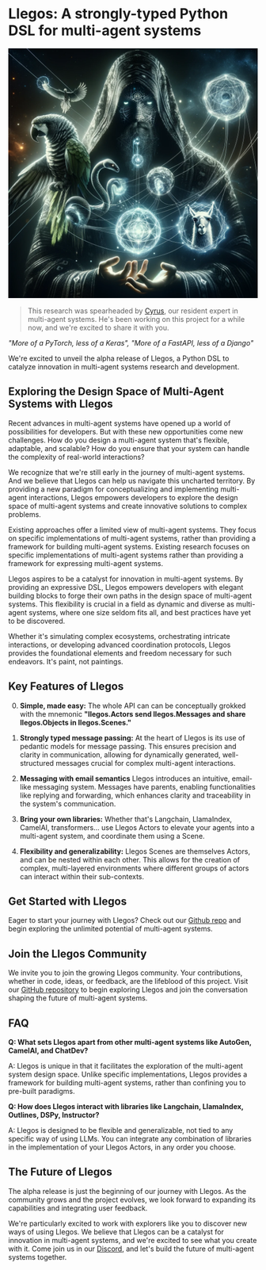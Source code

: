 # Llegos: A strongly-typed Python DSL for multi-agent systems

![An image of a techno-wizard in a flowing robe adorned with digital runes, with interconnected glowing orbs floating about. One orb contains a coiling snake, another a majestic parrot, and another a serene llama. All the orbs emit intense, glowing power. Streams of light intertwine seamlessly in front of the wizard's focused eyes, casting intricate shadows and illuminating the wizard's face with a mysterious light.](../../wizard.png)

> This research was spearheaded by [Cyrus](https://x.com/CyrusOfEden), our resident expert in multi-agent systems. He's been working on this project for a while now, and we're excited to share it with you.

*"More of a PyTorch, less of a Keras", "More of a FastAPI, less of a Django"*

We're excited to unveil the alpha release of Llegos, a Python DSL to catalyze innovation in multi-agent systems research and development.

## Exploring the Design Space of Multi-Agent Systems with Llegos

Recent advances in multi-agent systems have opened up a world of possibilities for developers. But with these new opportunities come new challenges. How do you design a multi-agent system that's flexible, adaptable, and scalable? How do you ensure that your system can handle the complexity of real-world interactions?

We recognize that we're still early in the journey of multi-agent systems. And we believe that Llegos can help us navigate this uncharted territory. By providing a new paradigm for conceptualizing and implementing multi-agent interactions, Llegos empowers developers to explore the design space of multi-agent systems and create innovative solutions to complex problems.

Existing approaches offer a limited view of multi-agent systems. They focus on specific implementations of multi-agent systems, rather than providing a framework for building multi-agent systems. Existing research focuses on specific implementations of multi-agent systems rather than providing a framework for expressing multi-agent systems.

Llegos aspires to be a catalyst for innovation in multi-agent systems. By providing an expressive DSL, Llegos empowers developers with elegant building blocks to forge their own paths in the design space of multi-agent systems. This flexibility is crucial in a field as dynamic and diverse as multi-agent systems, where one size seldom fits all, and best practices have yet to be discovered.

Whether it's simulating complex ecosystems, orchestrating intricate interactions, or developing advanced coordination protocols, Llegos provides the foundational elements and freedom necessary for such endeavors. It's paint, not paintings.

## Key Features of Llegos

0. **Simple, made easy:** The whole API can can be conceptually grokked with the mnemonic **"llegos.Actors send llegos.Messages and share llegos.Objects in llegos.Scenes."**

1. **Strongly typed message passing:** At the heart of Llegos is its use of pedantic models for message passing. This ensures precision and clarity in communication, allowing for dynamically generated, well-structured messages crucial for complex multi-agent interactions.

2. **Messaging with email semantics** Llegos introduces an intuitive, email-like messaging system. Messages have parents, enabling functionalities like replying and forwarding, which enhances clarity and traceability in the system's communication.

3. **Bring your own libraries:** Whether that's Langchain, LlamaIndex, CamelAI, transformers... use Llegos Actors to elevate your agents into a multi-agent system, and coordinate them using a Scene.

4. **Flexibility and generalizability:** Llegos Scenes are themselves Actors, and can be nested within each other. This allows for the creation of complex, multi-layered environments where different groups of actors can interact within their sub-contexts.

## Get Started with Llegos

Eager to start your journey with Llegos? Check out our [Github repo](https://github.com/nousresearch/llegos) and begin exploring the unlimited potential of multi-agent systems.

## Join the Llegos Community

We invite you to join the growing Llegos community. Your contributions, whether in code, ideas, or feedback, are the lifeblood of this project. Visit our [GitHub repository](https://github.com/nousresearch/llegos) to begin exploring Llegos and join the conversation shaping the future of multi-agent systems.

## FAQ

**Q: What sets Llegos apart from other multi-agent systems like AutoGen, CamelAI, and ChatDev?**

A: Llegos is unique in that it facilitates the exploration of the multi-agent system design space. Unlike specific implementations, Llegos provides a framework for building multi-agent systems, rather than confining you to pre-built paradigms.

**Q: How does Llegos interact with libraries like Langchain, LlamaIndex, Outlines, DSPy, Instructor?**

A: Llegos is designed to be flexible and generalizable, not tied to any specific way of using LLMs. You can integrate any combination of libraries in the implementation of your Llegos Actors, in any order you choose.

## The Future of Llegos

The alpha release is just the beginning of our journey with Llegos. As the community grows and the project evolves, we look forward to expanding its capabilities and integrating user feedback.

We're particularly excited to work with explorers like you to discover new ways of using Llegos. We believe that Llegos can be a catalyst for innovation in multi-agent systems, and we're excited to see what you create with it. Come join us in our [Discord](https://discord.gg/jqVphNsB4H), and let's build the future of multi-agent systems together.
